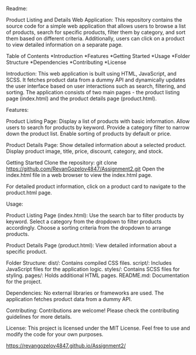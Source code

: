 Readme:


Product Listing and Details Web Application:
This repository contains the source code for a simple web application that allows users to browse a list of products, search for specific products, filter them by category, and sort them based on different criteria. Additionally, users can click on a product to view detailed information on a separate page.

Table of Contents
*Introduction
*Features
*Getting Started
*Usage
*Folder Structure
*Dependencies
*Contributing
*License

Introduction:
This web application is built using HTML, JavaScript, and SCSS. It fetches product data from a dummy API and dynamically updates the user interface based on user interactions such as search, filtering, and sorting. The application consists of two main pages - the product listing page (index.html) and the product details page (product.html).

Features:

Product Listing Page:
Display a list of products with basic information.
Allow users to search for products by keyword.
Provide a category filter to narrow down the product list.
Enable sorting of products by default or price.

Product Details Page:
Show detailed information about a selected product.
Display product image, title, price, discount, category, and stock.

Getting Started
Clone the repository:
git clone https://github.com/RevanGozelov4847/Assignment2.git
Open the index.html file in a web browser to view the index.html page.

For detailed product information, click on a product card to navigate to the product.html page.

Usage:

Product Listing Page (index.html):
Use the search bar to filter products by keyword.
Select a category from the dropdown to filter products accordingly.
Choose a sorting criteria from the dropdown to arrange products.

Product Details Page (product.html):
View detailed information about a specific product.

Folder Structure:
dist/: Contains compiled CSS files.
script/: Includes JavaScript files for the application logic.
styles/: Contains SCSS files for styling.
pages/: Holds additional HTML pages.
README.md: Documentation for the project.

Dependencies:
No external libraries or frameworks are used.
The application fetches product data from a dummy API.

Contributing:
Contributions are welcome! Please check the contributing guidelines for more details.

License:
This project is licensed under the MIT License. Feel free to use and modify the code for your own purposes.

https://revangozelov4847.github.io/Assignment2/



